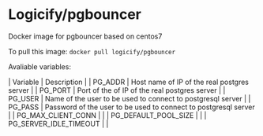 Logicify/pgbouncer
==================

Docker image for pgbouncer based on centos7

To pull this image:
`docker pull logicify/pgbouncer`

Avaliable variables:

| Variable        | Description                   |
| PG_ADDR         | Host name of IP of the real postgres server   |
| PG_PORT         | Port of the of IP of the real postgres server |
| PG_USER         | Name of the user to be used to connect to postgresql server |
| PG_PASS         | Password of the user to be used to connect to postgresql server |
| PG_MAX_CLIENT_CONN |                                                              |
| PG_DEFAULT_POOL_SIZE |                                                            |
| PG_SERVER_IDLE_TIMEOUT |                                                          |
